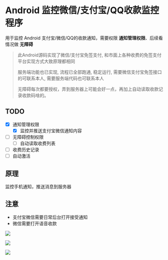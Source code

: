 # Android 监控微信/支付宝/QQ收款监控程序

用于监控 Android 支付宝/微信/QQ的收款通知，需要权限 **通知管理权限**、后续看情况做 **无障碍**
> 此Android源码实现了微信/支付宝免签支付, 和市面上各种收费的免签支付平台实现方式大致原理都相同
>
> 服务端功能也已实现, 流程已全部跑通, 稳定运行, 需要微信支付宝免签接口的可联系本人, 需要服务端代码也可联系本人
>
> 无障碍每次都要授权，弄到服务器上可能会好一点，再加上自动读取收款记录收款码啥的。

## TODO

- [x] 通知管理权限
    - [x] 监控并推送支付宝微信通知内容
- [ ] 无障碍控制权限
    - [ ] 自动读取收费列表
- [ ] 收费历史记录
- [ ] 自动激活

## 原理

监控手机通知，推送消息到服务器

## 注意

- 支付宝微信需要日常后台打开接受通知
- 微信需要打开语音收款


![](https://ae01.alicdn.com/kf/HTB1ksu3atfvK1RjSspo762fNpXap.png)

![](https://ae01.alicdn.com/kf/HTB14HxRzMHqK1RjSZFk760.WFXaf.png)

![](https://ae01.alicdn.com/kf/HTB1W0G4ayfrK1RjSspb7634pFXal.png)
